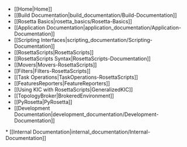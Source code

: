 * [[Home|Home]]
* [[Build Documentation|build_documentation/Build-Documentation]]
* [[Rosetta Basics|rosetta_basics/Rosetta-Basics]]
* [[Application Documentation|application_documentation/Application-Documentation]]
* [[Scripting Interfaces|scripting_documentation/Scripting-Documentation]]
 * [[RosettaScripts|RosettaScripts]]
  * [[RosettaScripts Syntax|RosettaScripts-Documentation]]
  * [[Movers|Movers-RosettaScripts]]
  * [[Filters|Filters-RosettaScripts]]
  * [[Task Operations|TaskOperations-RosettaScripts]]
  * [[FeaturesReporters|FeatureReporters]]
  * [[Using KIC with RosettaScripts|GeneralizedKIC]]
 * [[TopologyBroker|BrokeredEnvironment]]
 * [[PyRosetta|PyRosetta]]
* [[Development Documentation|development_documentation/Development-Documentation]]
<flag>
* [[Internal Documentation|internal_documentation/Internal-Documentation]]
<flag>
